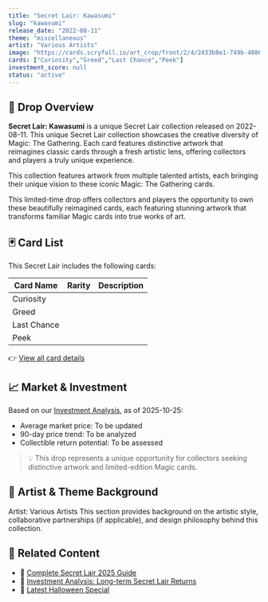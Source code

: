```yaml
---
title: "Secret Lair: Kawasumi"
slug: "kawasumi"
release_date: "2022-08-11"
theme: "miscellaneous"
artist: "Various Artists"
image: "https://cards.scryfall.io/art_crop/front/2/4/2433b8e1-749b-4086-8819-e45e65e9df7c.jpg?1667522126"
cards: ["Curiosity","Greed","Last Chance","Peek"]
investment_score: null
status: "active"
---
```


## 💠 Drop Overview
**Secret Lair: Kawasumi** is a unique Secret Lair collection released on 2022-08-11. This unique Secret Lair collection showcases the creative diversity of Magic: The Gathering. Each card features distinctive artwork that reimagines classic cards through a fresh artistic lens, offering collectors and players a truly unique experience.

This collection features artwork from multiple talented artists, each bringing their unique vision to these iconic Magic: The Gathering cards.

This limited-time drop offers collectors and players the opportunity to own these beautifully reimagined cards, each featuring stunning artwork that transforms familiar Magic cards into true works of art.

## 🃏 Card List
This Secret Lair includes the following cards:

| Card Name | Rarity | Description |
|-----------|---------|-------------|
| Curiosity |  |  |
| Greed |  |  |
| Last Chance |  |  |
| Peek |  |  |

👉 [View all card details](/cards?drop=kawasumi)

## 📈 Market & Investment
Based on our [Investment Analysis](/investment/kawasumi), as of 2025-10-25:
- Average market price: To be updated
- 90-day price trend: To be analyzed
- Collectible return potential: To be assessed

> 💡 This drop represents a unique opportunity for collectors seeking distinctive artwork and limited-edition Magic cards.

## 🎨 Artist & Theme Background
Artist: Various Artists
This section provides background on the artistic style, collaborative partnerships (if applicable), and design philosophy behind this collection.

## 🔗 Related Content
- 📰 [Complete Secret Lair 2025 Guide](/news/secret-lair-2025-complete-guide)
- 💼 [Investment Analysis: Long-term Secret Lair Returns](/investment)
- 🎃 [Latest Halloween Special](/drops/secret-scare-superdrop-2025)